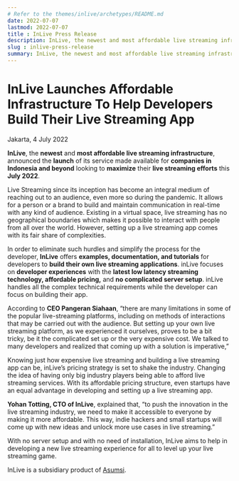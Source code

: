 ```yaml
---
# Refer to the themes/inlive/archetypes/README.md
date: 2022-07-07
lastmod: 2022-07-07
title : InLive Press Release
description: InLive, the newest and most affordable live streaming infrastructure in Indonesia launch its service this July 2022. InLive focuses on developer experiences with the latest low latency streaming technology, affordable pricing, and no complicated server setup.
slug : inlive-press-release
summary: InLive, the newest and most affordable live streaming infrastructure, announced the launch of its service made available for companies in Indonesia and beyond looking to maximize their live streaming efforts this July 2022.
---
```


# InLive Launches Affordable Infrastructure To Help Developers Build Their Live Streaming App

Jakarta, 4 July 2022
 
**InLive**, the **newest** and **most affordable live streaming infrastructure**, announced the **launch** of its service made available for **companies in Indonesia and beyond** looking to **maximize** their **live streaming efforts** this **July 2022**.
 
Live Streaming since its inception has become an integral medium of reaching out to an audience, even more so during the pandemic. It allows for a person or a brand to build and maintain communication in real-time with any kind of audience. Existing in a virtual space, live streaming has no geographical boundaries which makes it possible to interact with people from all over the world. However, setting up a live streaming app comes with its fair share of complexities.
 
In order to eliminate such hurdles and simplify the process for the developer, **InLive** offers **examples, documentation, and tutorials** for developers to **build their own live streaming applications**. inLive focuses on **developer experiences** with the **latest low latency streaming technology, affordable pricing,** and **no complicated server setup**. inLive handles all the complex technical requirements while the developer can focus on building their app.

According to **CEO Pangeran Siahaan**, “there are many limitations in some of the popular live-streaming platforms, including on methods of interactions that may be carried out with the audience. But setting up your own live streaming platform, as we experienced it ourselves, proves to be a bit tricky, be it the complicated set up or the very expensive cost. We talked to many developers and realized that coming up with a solution is imperative,”

Knowing just how expensive live streaming and building a live streaming app can be, inLive’s pricing strategy is set to shake the industry. Changing the idea of having only big industry players being able to afford live streaming services. With its affordable pricing structure, even startups have an equal advantage in developing and setting up a live streaming app. 

**Yohan Totting, CTO of InLive**, explained that, “to push the innovation in the live streaming industry, we need to make it accessible to everyone by making it more affordable. This way, indie hackers and small startups will come up with new ideas and unlock more use cases in live streaming.” 
 
With no server setup and with no need of installation, InLive aims to help in developing a new live streaming experience for all to level up your live streaming game.

InLive is a subsidiary product of [Asumsi](http://asumsi.co).
